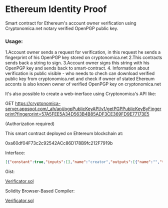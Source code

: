 # Ethereum Identity Proof

Smart contract for Ethereum's account owner verification using Cryptonomica.net notary verified OpenPGP public key.

### Usage:

1.Account owner sends a request for verification, in this request he sends a fingerprint of his OpenPGP key stored on cryptonomica.net
2.This contracts sends back a string to sign.
3.Account owner signs this string with his OpenPGP key and sends back to smart-contract.
4. Information about verification is public visible - who needs to chech can download verified public key from cryptonomica.net and check if owner of stated Ehereum acconts is also known owner of verified OpenPGP key on cryptonomica.net

It's also possible to create a web-inerface using Cryptonomica's API like:

GET https://cryptonomica-server.appspot.com/_ah/api/pgpPublicKeyAPI/v1/getPGPPublicKeyByFingerprint?fingerprint=57A5FEE5A34D563B4B85ADF3CE369FD9E77173E5

(Authorization required)

This smart contract deployed on Ehtereum blockchain at:

0xa60df04F73c2c92542ACc86D178B9fc212F7919b

Interface:

```JSON
[{"constant":true,"inputs":[],"name":"creator","outputs":[{"name":"","type":"string"}],"type":"function"},{"constant":false,"inputs":[{"name":"_signedString","type":"string"}],"name":"uploadSignedString","outputs":[],"type":"function"},{"constant":true,"inputs":[{"name":"","type":"address"}],"name":"signedString","outputs":[{"name":"","type":"string"}],"type":"function"},{"constant":true,"inputs":[{"name":"","type":"address"}],"name":"urlToVerifyKey","outputs":[{"name":"","type":"string"}],"type":"function"},{"constant":true,"inputs":[{"name":"","type":"address"}],"name":"keyFingerprint","outputs":[{"name":"","type":"string"}],"type":"function"},{"constant":false,"inputs":[{"name":"_fingerprint","type":"string"}],"name":"getStringToSignWithKey","outputs":[{"name":"","type":"bytes32"}],"type":"function"},{"constant":true,"inputs":[{"name":"","type":"address"}],"name":"stringToSign","outputs":[{"name":"","type":"bytes32"}],"type":"function"},{"inputs":[],"type":"constructor"}]
```

Gist:

[Verificator.sol](https://gist.github.com/ageyev/f00e9b425c00531daee2df1728f72d6a)

Solidity Browser-Based Compiler:

[Verificator.sol](https://ethereum.github.io/browser-solidity/#gist=f00e9b425c00531daee2df1728f72d6a&version=soljson-latest.js&optimize=true)


